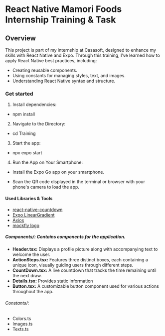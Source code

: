 # React Native Mamori Foods Internship Training & Task

## Overview

This project is part of my internship at Casasoft, designed to enhance my skills with React Native and Expo. Through this training, I’ve learned how to apply React Native best practices, including:

- Creating reusable components.
- Using constants for managing styles, text, and images.
- Understanding React Native syntax and structure.


### Get started

1. Install dependencies: 

- npm install

2. Navigate to the Directory:

- cd Training

3. Start the app: 

- npx expo start

4. Run the App on Your Smartphone:

- Install the Expo Go app on your smartphone.

- Scan the QR code displayed in the terminal or browser with your phone's camera to load the app.


#### Used Libraries & Tools

- [react-native-countdown](https://www.npmjs.com/package/react-native-countdown-component?activeTab=readme)
- [Expo LinearGradient](https://docs.expo.dev/versions/latest/sdk/linear-gradient/)
- [Axios](https://www.npmjs.com/package/react-native-axios)
- [mockfly logo](https://www.mockfly.dev/)


##### Components/: Contains components for the application.

- **Header.tsx:** Displays a profile picture along with accompanying text to welcome the user.
- **ActionSteps.tsx:** Features three distinct boxes, each containing a unique icon, visually guiding users through different steps.
- **CountDown.tsx:** A live countdown that tracks the time remaining until the next draw.
- **Details.tsx:** Provides static information
- **Button.tsx:** A customizable button component used for various actions throughout the app.

###### Constants/: 

- Colors.ts
- Images.ts
- Texts.ts
